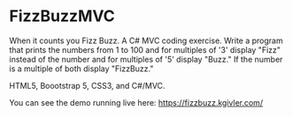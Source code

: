 # FizzBuzzMVC
When it counts you Fizz Buzz. A C# MVC coding exercise. Write a program that prints the numbers from 1 to 100 and for multiples of '3' display "Fizz" instead of the number and for multiples of '5' display "Buzz." If the number is a multiple of both display "FizzBuzz."

HTML5, Boootstrap 5, CSS3, and C#/MVC.

You can see the demo running live here: https://fizzbuzz.kgivler.com/
